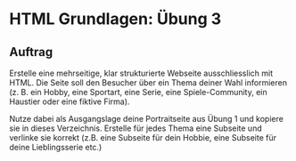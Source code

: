 # HTML Grundlagen: Übung 3

## Auftrag
Erstelle eine mehrseitige, klar strukturierte Webseite ausschliesslich mit HTML. Die Seite soll den Besucher über ein Thema deiner Wahl informieren (z. B. ein Hobby, eine Sportart, eine Serie, eine Spiele-Community, ein Haustier oder eine fiktive Firma).

Nutze dabei als Ausgangslage deine Portraitseite aus Übung 1 und kopiere sie in dieses Verzeichnis. Erstelle für jedes Thema eine Subseite und verlinke sie korrekt (z.B. eine Subseite für dein Hobbie, eine Subseite für deine Lieblingsserie etc.)